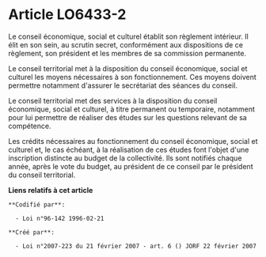 # Article LO6433-2

Le conseil économique, social et culturel établit son règlement intérieur. Il élit en son sein, au scrutin secret,
conformément aux dispositions de ce règlement, son président et les membres de sa commission permanente.

Le conseil territorial met à la disposition du conseil économique, social et culturel les moyens nécessaires à son
fonctionnement. Ces moyens doivent permettre notamment d'assurer le secrétariat des séances du conseil.

Le conseil territorial met des services à la disposition du conseil économique, social et culturel, à titre permanent ou
temporaire, notamment pour lui permettre de réaliser des études sur les questions relevant de sa compétence.

Les crédits nécessaires au fonctionnement du conseil économique, social et culturel et, le cas échéant, à la réalisation de
ces études font l'objet d'une inscription distincte au budget de la collectivité. Ils sont notifiés chaque année, après le
vote du budget, au président de ce conseil par le président du conseil territorial.

**Liens relatifs à cet article**

	**Codifié par**:

	  - Loi n°96-142 1996-02-21

	**Créé par**:

	  - Loi n°2007-223 du 21 février 2007 - art. 6 () JORF 22 février 2007

